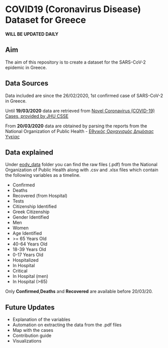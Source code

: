 # COVID19 (Coronavirus Disease) Dataset for Greece #

**WILL BE UPDATED DAILY**

## Aim ##
The aim of this repository is to create a dataset for the SARS-CoV-2 epidemic in Greece.

## Data Sources ##
Data included are since the 26/02/2020, 1st confirmed case of SARS-CoV-2 in Greece. 

Until **19/03/2020** data are retrieved from [Novel Coronavirus (COVID-19) Cases, provided by JHU CSSE](https://github.com/CSSEGISandData/COVID-19)

From **20/03/2020** data are obtained by parsing the reports from the National Organization of Public Health - [Εθνικός Οργανισμός Δημόσιας Υγείας](https://eody.gov.gr/)

## Data explained ##
Under [eody_data](eody_data/) folder you can find the raw files (.pdf) from the National Organization of Public Health along with .csv and .xlsx files which contain the following variables as a timeline. 

- Confirmed
- Deaths
- Recovered (from Hospital)
- Tests
- Citizenship Identified
- Greek Citizenship
- Gender Identified
- Men
- Women
- Age Identified
- \>= 65 Years Old
- 40-64 Years Old
- 18-39 Years Old
- 0-17 Years Old
- Hospitalized
- In Hospital
- Critical
- In Hospital (men)
- In Hospital (>65)

Only **Confirmed**,**Deaths** and **Recovered** are available before 20/03/20.

## Future Updates ##
- Explanation of the variables
- Automation on extracting the data from the .pdf files
- Map with the cases
- Contribution guide
- Visualizations
